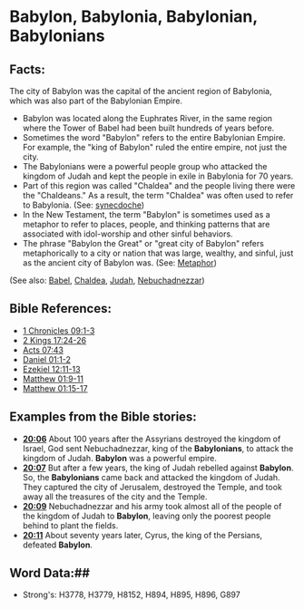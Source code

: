# Babylon, Babylonia, Babylonian, Babylonians #

## Facts: ##

The city of Babylon was the capital of the ancient region of Babylonia, which was also part of the Babylonian Empire.

* Babylon was located along the Euphrates River, in the same region where the Tower of Babel had been built hundreds of years before.
* Sometimes the word "Babylon" refers to the entire Babylonian Empire. For example, the "king of Babylon" ruled the entire empire, not just the city.
* The Babylonians were a powerful people group who attacked the kingdom of Judah and kept the people in exile in Babylonia for 70 years.
* Part of this region was called "Chaldea" and the people living there were the "Chaldeans." As a result, the term "Chaldea" was often used to refer to Babylonia. (See: [synecdoche](rc://en/ta/man/translate/figs-synecdoche))
* In the New Testament, the term "Babylon" is sometimes used as a metaphor to refer to places, people, and thinking patterns that are associated with idol-worship and other sinful behaviors.
* The phrase "Babylon the Great" or "great city of Babylon" refers metaphorically to a city or nation that was large, wealthy, and sinful, just as the ancient city of Babylon was. (See: [Metaphor](rc://en/ta/man/translate/figs-metaphor))

(See also: [Babel](babel.md), [Chaldea](chaldeans.md), [Judah](kingdomofjudah.md), [Nebuchadnezzar](nebuchadnezzar.md))

## Bible References: ##

* [1 Chronicles 09:1-3](rc://en/tn/help/1ch/09/01)
* [2 Kings 17:24-26](rc://en/tn/help/2ki/17/24)
* [Acts 07:43](rc://en/tn/help/act/07/43)
* [Daniel 01:1-2](rc://en/tn/help/dan/01/01)
* [Ezekiel 12:11-13](rc://en/tn/help/ezk/12/11)
* [Matthew 01:9-11](rc://en/tn/help/mat/01/09)
* [Matthew 01:15-17](rc://en/tn/help/mat/01/15)

## Examples from the Bible stories: ##

* __[20:06](rc://en/tn/help/obs/20/06)__ About 100 years after the Assyrians destroyed the kingdom of Israel, God sent Nebuchadnezzar, king of the __Babylonians__, to attack the kingdom of Judah. __Babylon__  was a powerful empire.
* __[20:07](rc://en/tn/help/obs/20/07)__ But after a few years, the king of Judah rebelled against __Babylon__. So, the __Babylonians__  came back and attacked the kingdom of Judah. They captured the city of Jerusalem, destroyed the Temple, and took away all the treasures of the city and the Temple.
* __[20:09](rc://en/tn/help/obs/20/09)__ Nebuchadnezzar and his army took almost all of the people of the kingdom of Judah to __Babylon__, leaving only the poorest people behind to plant the fields.
* __[20:11](rc://en/tn/help/obs/20/11)__ About seventy years later, Cyrus, the king of the Persians, defeated __Babylon__.

## Word Data:##

* Strong's: H3778, H3779, H8152, H894, H895, H896, G897
